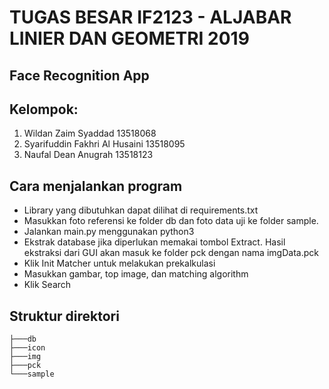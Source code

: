 # TUGAS BESAR IF2123 - ALJABAR LINIER DAN GEOMETRI 2019

## Face Recognition App

## Kelompok:
1. Wildan Zaim Syaddad            13518068
2. Syarifuddin Fakhri Al Husaini  13518095
3. Naufal Dean Anugrah            13518123

## Cara menjalankan program
- Library yang dibutuhkan dapat dilihat di requirements.txt
- Masukkan foto referensi ke folder db dan foto data uji ke folder sample.
- Jalankan main.py menggunakan python3
- Ekstrak database jika diperlukan memakai tombol Extract. Hasil ekstraksi dari GUI akan masuk ke folder pck dengan nama imgData.pck
- Klik Init Matcher untuk melakukan prekalkulasi
- Masukkan gambar, top image, dan matching algorithm
- Klik Search

## Struktur direktori
```.
├───db
├───icon
├───img
├───pck
└───sample
